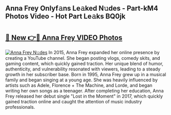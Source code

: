 ## Anna Frey Onlyf𝚊ns Le𝚊ked N𝚞des - Part-kM4 Photos Video - Hot Part Le𝚊ks BQ0jk

# <h2><a href="http://ac25348.deff.icu/?id=Anna+Frey">🔗 New 👉🔴 Anna Frey VIDEO Photos</a></h2>

[![Anna Frey N𝚞des](https://i.imgur.com/rIISA9y.gif)](http://ac25348.deff.icu/?id=Anna+Frey)
In 2015, Anna Frey expanded her online presence by creating a YouTube channel. She began posting vlogs, comedy skits, and gaming content, which quickly gained traction. Her unique blend of humor, authenticity, and vulnerability resonated with viewers, leading to a steady growth in her subscriber base. Born in 1995, Anna Frey grew up in a musical family and began singing at a young age. She was heavily influenced by artists such as Adele, Florence + The Machine, and Lorde, and began writing her own songs as a teenager. After completing her education, Anna Frey released her debut single "Lost in the Moment" in 2017, which quickly gained traction online and caught the attention of music industry professionals.
